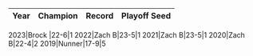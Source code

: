 Year|Champion|Record|Playoff Seed
----|--------|------|------------

2023|Brock |22-6|1
2022|Zach B|23-5|1
2021|Zach B|23-5|1
2020|Zach B|22-4|2
2019|Nunner|17-9|5
